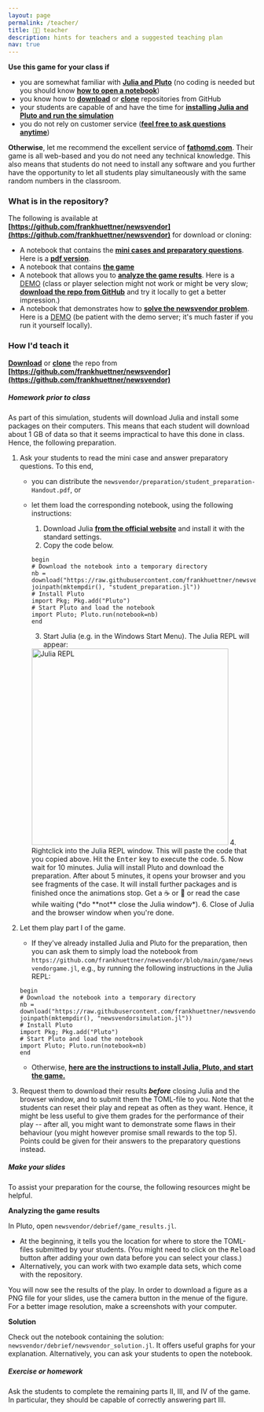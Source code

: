 ```yaml
---
layout: page
permalink: /teacher/
title: 🧑‍🏫 teacher
description: hints for teachers and a suggested teaching plan
nav: true
---
```

**Use this game for your class if**
- you are somewhat familiar with **[Julia and Pluto](https://www.youtube.com/watch?v=OOjKEgbt8AI)** (no coding is needed but you should know **[how to open a notebook](https://www.youtube.com/watch?v=OOjKEgbt8AI)**)
- you know how to **[download](https://stackoverflow.com/a/6466993)** or **[clone](https://docs.github.com/en/repositories/creating-and-managing-repositories/cloning-a-repository)** repositories from GitHub
- your students are capable of and have the time for **[installing Julia and Pluto and run the simulation](../play)**
- you do not rely on customer service (**[feel free to ask questions anytime](https://github.com/frankhuettner/newsvendor/issues)**)

**Otherwise**, let me recommend the excellent service of **[fathomd.com](https://www.fathomd.com/nvg)**. Their game is all web-based and you do not need any technical knowledge. This also means that students do not need to install any software and you further have the opportunity to let all students play simultaneously with the same random numbers in the classroom.


### What is in the repository?
The following is available at **[https://github.com/frankhuettner/newsvendor](https://github.com/frankhuettner/newsvendor)** for download or cloning:
- A notebook that contains the **[mini cases and preparatory questions](https://github.com/frankhuettner/newsvendor/blob/main/preparation/student_preparation.jl)**. Here is a **[pdf version](https://github.com/frankhuettner/newsvendor/blob/main/preparation/student_preparation-Handout.pdf)**.
- A notebook that contains **[the game](https://github.com/frankhuettner/newsvendor/blob/main/game/newsvendorgame.jl)** 
- A notebook that allows you to **[analyze the game results](https://github.com/frankhuettner/newsvendor/blob/main/debrief/game_results.jl)**. Here is a [DEMO](https://debrief.newsvendor.games/game_results.html) (class or player selection might not work or might be very slow; **[download the repo from GitHub](https://github.com/frankhuettner/newsvendor)** and try it locally to get a better impression.)
- A notebook that demonstrates how to **[solve the newsvendor problem](https://github.com/frankhuettner/newsvendor/blob/main/debrief/newsvendor_solution.jl)**. Here is a [DEMO](https://debrief.newsvendor.games/newsvendor_solution.html) (be patient with the demo server; it's much faster if you run it yourself locally).

### How I'd teach it

**[Download](https://stackoverflow.com/a/6466993)** or **[clone](https://docs.github.com/en/repositories/creating-and-managing-repositories/cloning-a-repository)** the repo from **[https://github.com/frankhuettner/newsvendor](https://github.com/frankhuettner/newsvendor)**

##### Homework prior to class
As part of this simulation, students will download Julia and install some packages on their computers. This means that each student will download about 1 GB of data so that it seems impractical to have this done in class. Hence, the following preparation.
1. Ask your students to read the mini case and answer preparatory questions. To this end, 
    - you can distribute the `newsvendor/preparation/student_preparation-Handout.pdf`, or
    - let them load the corresponding notebook, using the following instructions:
        1. Download Julia **[from the official website](https://julialang.org/downloads/)** and install it with the standard settings.
        2. Copy the code below. 
        ```
        begin
        # Download the notebook into a temporary directory
        nb = download("https://raw.githubusercontent.com/frankhuettner/newsvendor/main/preparation/student_preparation.jl", joinpath(mktempdir(), "student_preparation.jl"))
        # Install Pluto
        import Pkg; Pkg.add("Pluto")
        # Start Pluto and load the notebook
        import Pluto; Pluto.run(notebook=nb)
        end
        ```
        3. Start Julia (e.g. in the Windows Start Menu). The Julia REPL will appear: 
        
        <img src="https://aws1.discourse-cdn.com/business5/uploads/julialang/original/3X/b/2/b210ef1688d324908e9217b8d413d54cdb5d8ded.png" alt="Julia REPL" width="400"/>
        4. Rightclick into the Julia REPL window. This will paste the code that you copied above. Hit the <kbd>Enter</kbd> key to execute the code.
        5. Now wait for 10 minutes. Julia will install Pluto and download the preparation. After about 5 minutes, it opens your browser and you see fragments of the case. It will install further packages and is finished once the animations stop. Get a ☕ or 🍵 or read the case while waiting (*do **not** close the Julia window*).
        6. Close of Julia and the browser window when you're done.


2. Let them play part I of the game. 
    - If they've already installed Julia and Pluto for the preparation, then you can ask them to simply load the notebook from `https://github.com/frankhuettner/newsvendor/blob/main/game/newsvendorgame.jl`, e.g., by running the following instructions in the Julia REPL:
    ```
    begin
    # Download the notebook into a temporary directory
    nb = download("https://raw.githubusercontent.com/frankhuettner/newsvendor/main/game/newsvendorgame.jl", joinpath(mktempdir(), "newsvendorsimulation.jl"))
    # Install Pluto
    import Pkg; Pkg.add("Pluto")
    # Start Pluto and load the notebook
    import Pluto; Pluto.run(notebook=nb)
    end
    ```
    - Otherwise, **[here are the instructions to install Julia, Pluto, and start the game.](https://www.newsvendor.games/play/)** 

3. Request them to download their results ***before*** closing Julia and the browser window, and to submit them the TOML-file to you.
Note that the students can reset their play and repeat as often as they want. Hence, it might be less useful to give them grades for the performance of their play -- after all, you might want to demonstrate some flaws in their behaviour (you might however promise small rewards to the top 5). Points could be given for their answers to the preparatory questions instead. 

##### Make your slides
To assist your preparation for the course, the following resources might be helpful.

**Analyzing the game results** 

In Pluto, open `newsvendor/debrief/game_results.jl`. 

- At the beginning, it tells you the location for where to store the TOML-files submitted by your students. (You might need to click on the <kbd>Reload</kbd> button after adding your own data before you can select your class.)
- Alternatively, you can work with two example data sets, which come with the repository. 

You will now see the results of the play. In order to download a figure as a PNG file for your slides, use the camera button in the menue of the figure. For a better image resolution, make a screenshots with your computer.

**Solution** 

Check out the notebook containing the solution: `newsvendor/debrief/newsvendor_solution.jl`. It offers useful graphs for your explanation. Alternatively, you can ask your students to open the notebook.

##### Exercise or homework
Ask the students to complete the remaining parts II, III, and IV of the game. In particular, they should be capable of correctly answering part III.